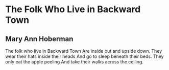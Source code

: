 # The Folk Who Live in Backward Town
## Mary Ann Hoberman
The folk who live in Backward Town
Are inside out and upside down.
They wear their hats inside their heads
And go to sleep beneath their beds.
They only eat the apple peeling
And take their walks across the ceiling.